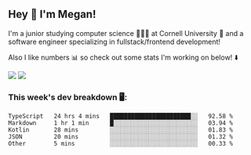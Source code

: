 ## Hey 👋 I'm Megan! 
I'm a junior studying computer science 👩🏻‍💻 at Cornell University 🐻 and a software engineer specializing in fullstack/frontend development!

Also I like numbers 📊 so check out some stats I'm working on below! ⬇️

<img src="https://github-readme-stats.vercel.app/api?username=meganyin13&show_icons=true&hide=stars&count_private=true" />

<img src="https://github-readme-stats.vercel.app/api/top-langs/?username=meganyin13&layout=compact&hide=Jupyter%20Notebook" />

### This week's dev breakdown 🖥:
<!--START_SECTION:waka-->
```text
TypeScript   24 hrs 4 mins   ███████████████████████░░   92.58 % 
Markdown     1 hr 1 min      █░░░░░░░░░░░░░░░░░░░░░░░░   03.94 % 
Kotlin       28 mins         ░░░░░░░░░░░░░░░░░░░░░░░░░   01.83 % 
JSON         20 mins         ░░░░░░░░░░░░░░░░░░░░░░░░░   01.32 % 
Other        5 mins          ░░░░░░░░░░░░░░░░░░░░░░░░░   00.33 %
```
<!--END_SECTION:waka-->